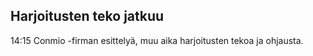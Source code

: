 ## Harjoitusten teko jatkuu

14:15 Conmio -firman esittelyä, muu aika harjoitusten tekoa ja ohjausta.


